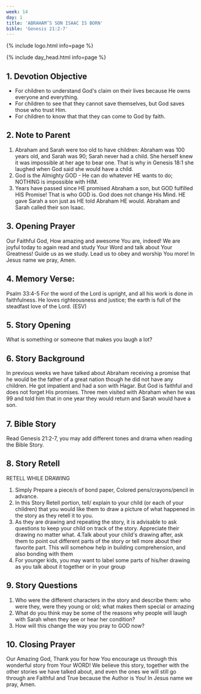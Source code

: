 ```yaml
---
week: 14
day: 1
title: 'ABRAHAM’S SON ISAAC IS BORN'
bible: 'Genesis 21:2-7'
---
```



{% include logo.html info=page %}

{% include day_head.html info=page %}

## 1. Devotion Objective
- For children to understand God's claim on their lives because He owns everyone and everything.
- For children to see that they cannot save themselves, but God saves those who trust Him.
- For children to know that that they can come to God by faith.

## 2. Note to Parent
1. Abraham and Sarah were too old to have children: Abraham was 100 years old, and Sarah was 90; Sarah never had a child. She herself knew it was impossible at her age to bear one. That is why in Genesis 18:1 she laughed when God said she would have a child.
2. God is the Almighty GOD - He can do whatever HE wants to do; NOTHING is impossible with HIM.
3. Years have passed since HE promised Abraham a son, but GOD fulfilled HIS Promise! That is who GOD is. God does not change His Mind. HE gave Sarah a son just as HE told Abraham HE would. Abraham and Sarah called their son Isaac.

## 3. Opening Prayer
Our Faithful God, How amazing and awesome You are, indeed! We are joyful today to again read and study Your Word and talk about Your Greatness! Guide us as we study. Lead us to obey and worship You more! In Jesus name we pray, Amen.

## 4. Memory Verse:
Psalm 33:4-5 For the word of the Lord is upright, and all his work is done in faithfulness. He loves righteousness and justice; the earth is full of the steadfast love of the Lord. (ESV)

## 5. Story Opening
What is something or someone that makes you laugh a lot?

## 6. Story Background
In previous weeks we have talked about Abraham receiving a promise that he would be the father of a great nation though he did not have any children. He got impatient and had a son with Hagar. But God is faithful and does not forget His promises. Three men visited with Abraham when he was 99 and told him that in one year they would return and Sarah would have a son.
## 7. Bible Story
Read Genesis 21:2-7, you may add different tones and drama when reading the Bible Story.
## 8. Story Retell
RETELL WHILE DRAWING
1. Simply Prepare a piece/s of bond paper, Colored pens/crayons/pencil in advance.
2. In this Story Retell portion, tell/ explain to your child (or each of your children) that you would like them to draw a picture of what happened in the story as they retell it to you.
3. As they are drawing and repeating the story, it is advisable to ask questions to keep your child on track of the story. Appreciate their drawing no matter what. 4.Talk about your child's drawing after, ask them to point out different parts of the story or tell more about their favorite part. This will somehow help in building comprehension, and also bonding with them
5. For younger kids, you may want to label some parts of his/her drawing as you talk about it together or in your group

## 9. Story Questions
1. Who were the different characters in the story and describe them: who were they, were they young or old; what makes them special or amazing
2. What do you think may be some of the reasons why people will laugh with Sarah when they see or hear her condition?
3. How will this change the way you pray to GOD now?

## 10. Closing Prayer
Our Amazing God, Thank you for how You encourage us through this wonderful story from Your WORD! We believe this story, together with the other stories we have talked about, and even the ones we will still go through are Faithful and True because the Author is You! In Jesus name we pray, Amen.

